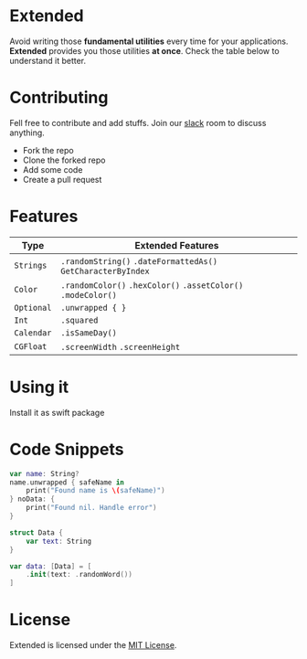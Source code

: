 # Extended
 
Avoid writing those **fundamental utilities** every time for your applications. **Extended** provides you those utilities **at once**. Check the table below to understand it better.

# Contributing

Fell free to contribute and add stuffs. Join our [slack](https://join.slack.com/t/applobby/shared_invite/zt-13j99v4mc-P4RLL8ClueMu4XT8JijiLw) room to discuss anything.

- Fork the repo
- Clone the forked repo
- Add some code
- Create a pull request

# Features

| Type         |  Extended Features                                                |
| -------------| ----------------------------------------------------------------- |
| `Strings`    | `.randomString()` `.dateFormattedAs()` `GetCharacterByIndex`      |
| `Color`      | `.randomColor()` `.hexColor()` `.assetColor()` `.modeColor()`     |
| `Optional`   | `.unwrapped { }`                                                  |
| `Int`        | `.squared`                                                        |
| `Calendar`   | `.isSameDay()`                                                    |
| `CGFloat`    | `.screenWidth` `.screenHeight`                                    |

# Using it

Install it as swift package 

# Code Snippets

```swift
var name: String?
name.unwrapped { safeName in
    print("Found name is \(safeName)")
} noData: {
    print("Found nil. Handle error")
}

struct Data {
    var text: String
}

var data: [Data] = [
    .init(text: .randomWord())
]
```

# License

Extended is licensed under the [MIT License](https://github.com/App-Lobby/Extended/blob/main/LICENSE).
